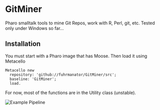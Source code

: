 # GitMiner
Pharo smalltalk tools to mine Git Repos, work with R, Perl, git, etc. Tested only under Windows so far...

## Installation

You must start with a Pharo image that has Moose. Then load it using Metacello

```Smalltalk
Metacello new
  repository: 'github://fuhrmanator/GitMiner/src';
  baseline: 'GitMiner';
  load.
```

For now, most of the functions are in the Utility class (unstable). 

![Example Pipeline](http://www.plantuml.com/plantuml/proxy?src=https://raw.githubusercontent.com/fuhrmanator/GitMiner/master/doc/pipelineExample.puml)
